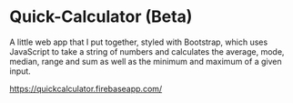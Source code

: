 # Quick-Calculator (Beta)
A little web app that I put together, styled with Bootstrap, which uses JavaScript to take a string of numbers and calculates the average, mode, median, range and sum as well as the minimum and maximum of a given input.

https://quickcalculator.firebaseapp.com/
